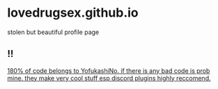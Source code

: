 # lovedrugsex.github.io
stolen but beautiful profile page
## !!
[180% of code belongs to YofukashiNo. if there is any bad code is prob mine. they make very cool stuff esp discord plugins highly reccomend.](https://github.com/YofukashiNo)

